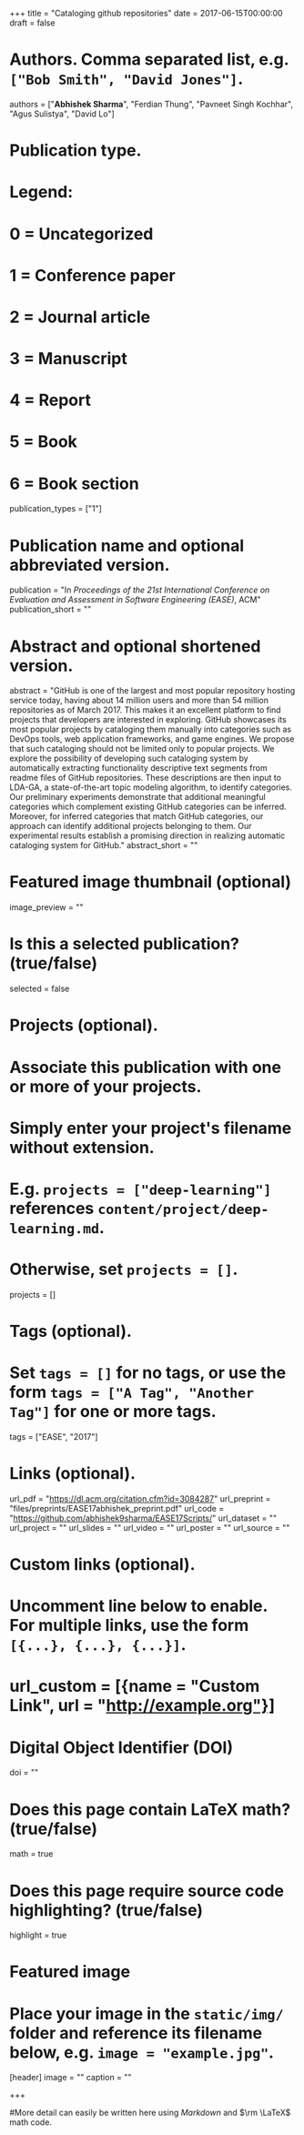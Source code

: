 +++
title = "Cataloging github repositories"
date = 2017-06-15T00:00:00
draft = false

# Authors. Comma separated list, e.g. `["Bob Smith", "David Jones"]`.
authors = ["**Abhishek Sharma**", "Ferdian Thung", "Pavneet Singh Kochhar", "Agus Sulistya", "David Lo"]

# Publication type.
# Legend:
# 0 = Uncategorized
# 1 = Conference paper
# 2 = Journal article
# 3 = Manuscript
# 4 = Report
# 5 = Book
# 6 = Book section
publication_types = ["1"]

# Publication name and optional abbreviated version.
publication =  "In *Proceedings of the 21st International Conference on Evaluation and Assessment in Software Engineering (EASE)*, ACM"
publication_short = ""

# Abstract and optional shortened version.
abstract = "GitHub is one of the largest and most popular repository hosting service today, having about 14 million users and more than 54 million repositories as of March 2017. This makes it an excellent platform to find projects that developers are interested in exploring. GitHub showcases its most popular projects by cataloging them manually into categories such as DevOps tools, web application frameworks, and game engines. We propose that such cataloging should not be limited only to popular projects. We explore the possibility of developing such cataloging system by automatically extracting functionality descriptive text segments from readme files of GitHub repositories. These descriptions are then input to LDA-GA, a state-of-the-art topic modeling algorithm, to identify categories. Our preliminary experiments demonstrate that additional meaningful categories which complement existing GitHub categories can be inferred. Moreover, for inferred categories that match GitHub categories, our approach can identify additional projects belonging to them. Our experimental results establish a promising direction in realizing automatic cataloging system for GitHub."
abstract_short = ""

# Featured image thumbnail (optional)
image_preview = ""

# Is this a selected publication? (true/false)
selected = false

# Projects (optional).
#   Associate this publication with one or more of your projects.
#   Simply enter your project's filename without extension.
#   E.g. `projects = ["deep-learning"]` references `content/project/deep-learning.md`.
#   Otherwise, set `projects = []`.
projects = []

# Tags (optional).
#   Set `tags = []` for no tags, or use the form `tags = ["A Tag", "Another Tag"]` for one or more tags.
tags = ["EASE", "2017"]

# Links (optional).
url_pdf = "https://dl.acm.org/citation.cfm?id=3084287"
url_preprint = "files/preprints/EASE17abhishek_preprint.pdf"
url_code = "https://github.com/abhishek9sharma/EASE17Scripts/"
url_dataset = ""
url_project = ""
url_slides = ""
url_video = ""
url_poster = ""
url_source = ""

# Custom links (optional).
#   Uncomment line below to enable. For multiple links, use the form `[{...}, {...}, {...}]`.
# url_custom = [{name = "Custom Link", url = "http://example.org"}]

# Digital Object Identifier (DOI)
doi = ""

# Does this page contain LaTeX math? (true/false)
math = true

# Does this page require source code highlighting? (true/false)
highlight = true

# Featured image
# Place your image in the `static/img/` folder and reference its filename below, e.g. `image = "example.jpg"`.
[header]
image = ""
caption = ""

+++

#More detail can easily be written here using *Markdown* and $\rm \LaTeX$ math code.
